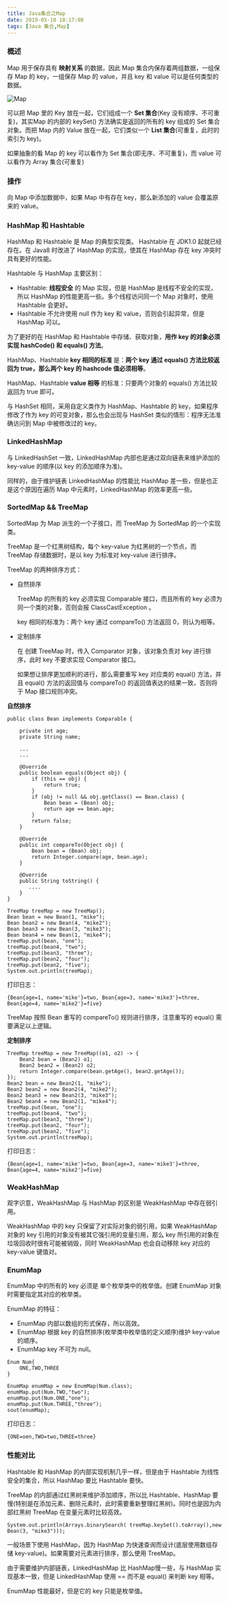 ```yaml
---
title: Java集合之Map
date: 2019-05-10 18:17:08
tags: [Java 集合,Map]
---
```


### 概述 

Map 用于保存具有 **映射关系** 的数据，因此 Map 集合内保存着两组数据，一组保存 Map 的 key，一组保存 Map 的 value，并且 key 和 value 可以是任何类型的数据。

![Map](/../images/2019_05_09_02.jpg)

可以把 Map 里的 Key 放在一起，它们组成一个 **Set 集合**(Key 没有顺序、不可重复)，其实Map 的内部的 keySet() 方法确实是返回的所有的 key 组成的 Set 集合对象。而把 Map 内的 Value 放在一起，它们类似一个 **List 集合**(可重复，此时的索引为 key)。

如果抽象的看 Map 的 key 可以看作为 Set 集合(即无序、不可重复)，而 value 可以看作为 Array 集合(可重复)

### 操作

向 Map 中添加数据中，如果 Map 中有存在 key，那么新添加的 value 会覆盖原来的 value。

<!-- more -->

### HashMap 和 Hashtable

HashMap 和 Hashtable 是 Map 的典型实现类。 Hashtable 在 JDK1.0 起就已经存在。在 Java8 时改进了 HashMap 的实现，使其在 HashMap 存在 key 冲突时具有更好的性能。

Hashtable 与 HashMap 主要区别：

* Hashtable: **线程安全** 的 Map 实现，但是 HashMap 是线程不安全的实现，所以 HashMap 的性能更高一些。多个线程访问同一个 Map 对象时，使用 Hashtable 会更好。
* Hashtable 不允许使用 null 作为 key 和 value，否则会引起异常，但是 HashMap 可以。

为了更好的在 HashMap 和 Hashtable 中存储、获取对象，**用作 key 的对象必须实现 hashCode() 和 equals() 方法**。

HashMap、Hashtable **key 相同的标准** 是：**两个 key 通过 equals() 方法比较返回为 true，那么两个 key 的 hashcode 值必须相等**。

HashMap、Hashtable **value 相等** 的标准：只要两个对象的 equals() 方法比较返回为 true 即可。

与 HashSet 相同，采用自定义类作为 HashMap、Hashtable 的 key，如果程序修改了作为 key 的可变对象，那么也会出现与 HashSet 类似的情形：程序无法准确访问到 Map 中被修改过的 key。

### LinkedHashMap

与 LinkedHashSet 一致，LinkedHashMap 内部也是通过双向链表来维护添加的 key-value 的顺序(以 key 的添加顺序为准)。

同样的，由于维护链表 LinkedHashMap 的性能比 HashMap 差一些，但是也正是这个原因在遍历 Map 中元素时，LinkedHashMap 的效率更高一些。

### SortedMap && TreeMap

SortedMap 为 Map 派生的一个子接口，而 TreeMap 为 SortedMap 的一个实现类。

TreeMap 是一个红黑树结构，每个 key-value 为红黑树的一个节点，而 TreeMap 存储数据时，是以 key 为标准对 key-value 进行排序。

TreeMap 的两种排序方式：

* 自然排序
  
    TreeMap 的所有的 key 必须实现 Comparable 接口，而且所有的 key 必须为同一个类的对象，否则会报 ClassCastException 。

    key 相同的标准为：两个 key 通过 compareTo() 方法返回 0，则认为相等。

* 定制排序

    在 创建 TreeMap 时，传入 Comparator 对象，该对象负责对 key 进行排序，此时 key 不要求实现 Comparator 接口。 

    如果想让排序更加顺利的进行，那么需要重写 key 对应类的 equal() 方法，并且 equal() 方法的返回值与 compareTo() 的返回值表达的结果一致，否则将于 Map 接口规则冲突。


**自然排序**

```
public class Bean implements Comparable {

    private int age;
    private String name;

    ...
    ...

    @Override
    public boolean equals(Object obj) {
        if (this == obj) {
            return true;
        }
        if (obj != null && obj.getClass() == Bean.class) {
            Bean bean = (Bean) obj;
            return age == bean.age;
        }
        return false;
    }

    @Override
    public int compareTo(Object obj) {
        Bean bean = (Bean) obj;
        return Integer.compare(age, bean.age);
    }

    @Override
    public String toString() {
       ....
    }
}
```

```code
TreeMap treeMap = new TreeMap();
Bean bean = new Bean(1, "mike");
Bean bean2 = new Bean(4, "mike2");
Bean bean3 = new Bean(3, "mike3");
Bean bean4 = new Bean(1, "mike4");
treeMap.put(bean, "one");
treeMap.put(bean4, "two");
treeMap.put(bean3, "three");
treeMap.put(bean2, "four");
treeMap.put(bean2, "five");
System.out.println(treeMap);
```

打印日志：

```
{Bean{age=1, name='mike'}=two, Bean{age=3, name='mike3'}=three, Bean{age=4, name='mike2'}=five}
```

TreeMap 按照 Bean 重写的 compareTo() 规则进行排序，注意重写的 equal() 需要满足以上逻辑。

**定制排序**

```
TreeMap treeMap = new TreeMap((o1, o2) -> {
    Bean2 bean = (Bean2) o1;
    Bean2 bean2 = (Bean2) o2;
    return Integer.compare(bean.getAge(), bean2.getAge());
});
Bean2 bean = new Bean2(1, "mike");
Bean2 bean2 = new Bean2(4, "mike2");
Bean2 bean3 = new Bean2(3, "mike3");
Bean2 bean4 = new Bean2(1, "mike4");
treeMap.put(bean, "one");
treeMap.put(bean4, "two");
treeMap.put(bean3, "three");
treeMap.put(bean2, "four");
treeMap.put(bean2, "five");
System.out.println(treeMap);
```

打印日志：

```
{Bean{age=1, name='mike'}=two, Bean{age=3, name='mike3'}=three, Bean{age=4, name='mike2'}=five}
```

### WeakHashMap

观字识意，WeakHashMap 与 HashMap 的区别是 WeakHashMap 中存在弱引用。

WeakHashMap 中的 key 只保留了对实际对象的弱引用，如果 WeakHashMap 对象的 key 引用的对象没有被其它强引用的变量引用，那么 key 所引用的对象在垃圾回收时很有可能被销毁，同时 WeakHashMap 也会自动移除 key 对应的 key-value 键值对。


### EnumMap

EnumMap 中的所有的 key 必须是 单个枚举类中的枚举值。创建 EnumMap 对象时需要指定其对应的枚举类。

EnumMap 的特征：

* EnumMap 内部以数组的形式保存，所以高效。
* EnumMap 根据 key 的自然排序(枚举类中枚举值的定义顺序)维护 key-value 的顺序。
* EnumMap key 不可为 null。


```
Enum Num{
    ONE,TWO,THREE
}

EnumMap enumMap = new EnumMap(Num.class);
enumMap.put(Num.TWO,"two");
enumMap.put(Num.ONE,"one");
enumMap.put(Num.THREE,"three");
sout(enumMap);
```
打印日志：

```
{ONE=oen,TWO=two,THREE=three}
```

### 性能对比

Hashtable 和 HashMap 的内部实现机制几乎一样，但是由于 Hashtable 为线性安全的集合，所以 HashMap 要比 Hashtable 要快。

TreeMap 的内部通过红黑树来维护添加顺序，所以比 Hashtable、HashMap 要慢(特别是在添加元素、删除元素时，此时需要重新整理红黑树)。同时也是因为内部红黑树 TreeMap 在变量元素时比较高效。

```
System.out.println(Arrays.binarySearch( treeMap.keySet().toArray(),new Bean(3, "mike3")));
```

一般场景下使用 HashMap，因为 HashMap 为快速查询而设计(底层使用数组存储 key-value)。如果需要对元素进行排序，那么使用 TreeMap。

由于需要维护内部链表，LinkedHashMap 比 HashMap慢一些，与 HashMap 实现基本一致，但是 LinkedHashMap 使用 == 而不是 equal() 来判断 key 相等。

EnumMap 性能最好，但是它的 key 只能是枚举值。